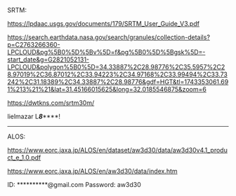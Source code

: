 SRTM:

https://lpdaac.usgs.gov/documents/179/SRTM_User_Guide_V3.pdf

https://search.earthdata.nasa.gov/search/granules/collection-details?p=C2763266360-LPCLOUD&pg%5B0%5D%5Bv%5D=f&pg%5B0%5D%5Bgsk%5D=-start_date&g=G2821052131-LPCLOUD&polygon%5B0%5D=34.33887%2C28.98776%2C35.5957%2C28.97019%2C36.87012%2C33.94223%2C34.97168%2C33.99494%2C33.73242%2C31.18389%2C34.33887%2C28.98776&gdf=HGT&tl=1743353061.691%213%21%21&lat=31.45166015625&long=32.0185546875&zoom=6

https://dwtkns.com/srtm30m/

lielmazar
L***8*******!


------------------------------------------------
ALOS:

https://www.eorc.jaxa.jp/ALOS/en/dataset/aw3d30/data/aw3d30v4.1_product_e_1.0.pdf

https://www.eorc.jaxa.jp/ALOS/en/aw3d30/data/index.htm

ID: **********@gmail.com
Password: aw3d30